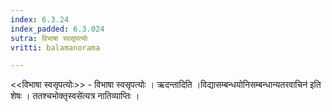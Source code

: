 ```yaml
---
index: 6.3.24
index_padded: 6.3.024
sutra: विभाषा स्वसृपत्योः
vritti: balamanorama

---
```

<<विभाषा स्वसृपत्योः>> - विभाषा स्वसृपत्योः । ऋदन्तादिति ।विद्यासम्बन्धयोनिसम्बन्धान्यतरवाचिन॑ इति शेषः । ततश्चभोक्तृस्वसे॑त्यत्र नातिव्याप्तिः । 